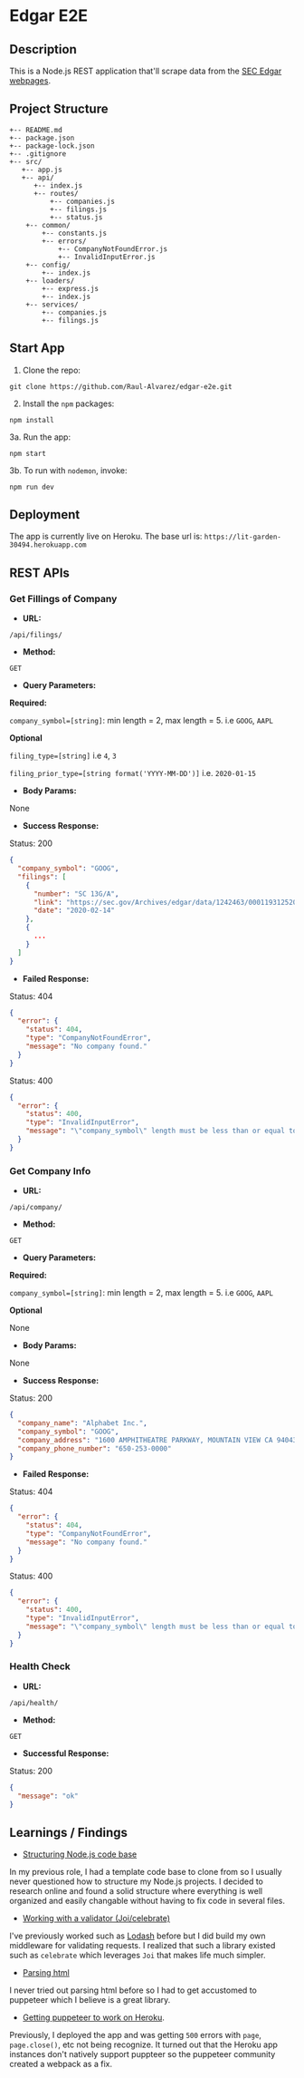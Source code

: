 # Edgar E2E

## Description

This is a Node.js REST application that'll scrape data from the [SEC Edgar webpages](https://www.sec.gov/edgar/searchedgar/companysearch.html).

## Project Structure

```text
+-- README.md
+-- package.json
+-- package-lock.json
+-- .gitignore
+-- src/
   +-- app.js
   +-- api/
      +-- index.js
      +-- routes/
          +-- companies.js
          +-- filings.js
          +-- status.js
    +-- common/
        +-- constants.js
        +-- errors/
            +-- CompanyNotFoundError.js
            +-- InvalidInputError.js
    +-- config/
        +-- index.js
    +-- loaders/
        +-- express.js
        +-- index.js
    +-- services/
        +-- companies.js
        +-- filings.js
```

## Start App

1. Clone the repo:

```shell
git clone https://github.com/Raul-Alvarez/edgar-e2e.git
```

2. Install the `npm` packages:

```shell
npm install
```

3a. Run the app:

```shell
npm start
```

3b. To run with `nodemon`, invoke:

```shell
npm run dev
```


## Deployment

The app is currently live on Heroku. The base url is: `https://lit-garden-30494.herokuapp.com`

## REST APIs

### Get Fillings of Company

- **URL:**

`/api/filings/`

- **Method:**

`GET`

- **Query Parameters:**

**Required:**

`company_symbol=[string]`: min length = 2, max length = 5. i.e `GOOG`, `AAPL`

**Optional**

`filing_type=[string]` i.e `4`, `3`

`filing_prior_type=[string format('YYYY-MM-DD')]` i.e. `2020-01-15`

- **Body Params:**

None

- **Success Response:**

Status: 200

```json
{
  "company_symbol": "GOOG",
  "filings": [
    {
      "number": "SC 13G/A",
      "link": "https://sec.gov/Archives/edgar/data/1242463/000119312520035882/d812296dsc13ga.htm",
      "date": "2020-02-14"
    },
    {
      ...
    }
  ]
}
```

- **Failed Response:**

Status: 404

```json
{
  "error": {
    "status": 404,
    "type": "CompanyNotFoundError",
    "message": "No company found."
  }
}
```

Status: 400

```json
{
  "error": {
    "status": 400,
    "type": "InvalidInputError",
    "message": "\"company_symbol\" length must be less than or equal to 5 characters long"
  }
}
```

### Get Company Info

- **URL:**

`/api/company/`

- **Method:**

`GET`

- **Query Parameters:**

**Required:**

`company_symbol=[string]`: min length = 2, max length = 5. i.e `GOOG`, `AAPL`

**Optional**

None

- **Body Params:**

None

- **Success Response:**

Status: 200

```json
{
  "company_name": "Alphabet Inc.",
  "company_symbol": "GOOG",
  "company_address": "1600 AMPHITHEATRE PARKWAY, MOUNTAIN VIEW CA 94043",
  "company_phone_number": "650-253-0000"
}
```

- **Failed Response:**

Status: 404

```json
{
  "error": {
    "status": 404,
    "type": "CompanyNotFoundError",
    "message": "No company found."
  }
}
```

Status: 400

```json
{
  "error": {
    "status": 400,
    "type": "InvalidInputError",
    "message": "\"company_symbol\" length must be less than or equal to 5 characters long"
  }
}
```

### Health Check

- **URL:**

`/api/health/`

- **Method:**

`GET`

- **Successful Response:**

Status: 200

```json
{
  "message": "ok"
}
```

## Learnings / Findings

- [Structuring Node.js code base](https://softwareontheroad.com/ideal-nodejs-project-structure/)

In my previous role, I had a template code base to clone from so I usually never questioned how to structure my Node.js projects. I decided to research online and found a solid structure where everything is well organized and easily changable without having to fix code in several files.

- [Working with a validator (Joi/celebrate)](https://github.com/arb/celebrate)

I've previously worked such as [Lodash](https://lodash.com/) before but I did build my own middleware for validating requests. I realized that such a library existed such as `celebrate` which leverages `Joi` that makes life much simpler. 

- [Parsing html](https://github.com/puppeteer/puppeteer)

I never tried out parsing html before so I had to get accustomed to puppeteer which I believe is a great library. 

- [Getting puppeteer to work on Heroku](https://github.com/puppeteer/puppeteer/blob/master/docs/troubleshooting.md#running-puppeteer-on-heroku). 

Previously, I deployed the app and was getting `500` errors with `page`, `page.close()`, etc not being recognize. It turned out that the Heroku app instances don't natively support puppteer so the puppeteer community created a webpack as a fix.
